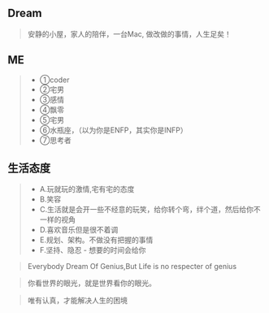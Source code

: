 ## Dream
> 安静的小屋，家人的陪伴，一台Mac, 做改做的事情，人生足矣！

## ME

> - ①coder
> - ②宅男
> - ③感情
> - ④飘零
> - ⑤宅男
> - ⑥水瓶座，（以为你是ENFP，其实你是INFP）
> - ⑦思考者


## 生活态度

> - A.玩就玩的激情,宅有宅的态度
> - B.笑容
> - C.生活就是会开一些不经意的玩笑，给你转个弯，绊个道，然后给你不一样的视角
> - D.喜欢音乐但是很不着调
> - E.规划、架构。不做没有把握的事情
> - F.坚持、隐忍 - 想要的时间会给你



> Everybody Dream Of Genius,But Life is no respecter of genius

> 你看世界的眼光，就是世界看你的眼光。

> 唯有认真，才能解决人生的困境



